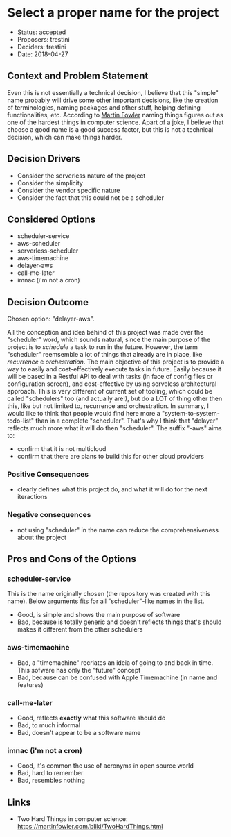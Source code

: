 # Select a proper name for the project

*   Status: accepted
*   Proposers: trestini
*   Deciders: trestini
*   Date: 2018-04-27

## Context and Problem Statement

Even this is not essentially a technical decision, I believe that this "simple"
name probably will drive some other important decisions, like the creation of
terminologies, naming packages and other stuff, helping defining
functionalities, etc. According to [Martin Fowler](https://martinfowler.com/bliki/TwoHardThings.html) 
naming things figures out as one of the hardest things in computer science. 
Apart of a joke, I believe that choose a good name is a good success factor, 
but this is not a technical decision, which can make things harder.

## Decision Drivers

*   Consider the serverless nature of the project
*   Consider the simplicity
*   Consider the vendor specific nature
*   Consider the fact that this could not be a scheduler

## Considered Options

*   scheduler-service
*   aws-scheduler
*   serverless-scheduler
*   aws-timemachine
*   delayer-aws
*   call-me-later
*   imnac (i'm not a cron)

## Decision Outcome

Chosen option: "delayer-aws".

All the conception and idea behind of this project was made over
the "scheduler" word, which sounds natural, since the main purpose of the project is to *schedule* a
task to run in the future. However, the term "scheduler" reemsemble a lot of things that already are
in place, like *recurrence* e *orchestration*. The main objective of this project is to provide a way
to easily and cost-effectively execute tasks in future. Easily because it will be based in a Restful 
API to deal with tasks (in face of config files or configuration screen), and cost-effective by using
serveless architectural approach. This is very different of current set of tooling, which could be
called "schedulers" too (and actually are!), but do a LOT of thing other then this, like but not
limited to, recurrence and orchestration.
In summary, I would like to think that people would find here more a "system-to-system-todo-list" 
than in a complete "scheduler". That's why I think that "delayer" reflects much more what it will do
then "scheduler".
The suffix "-aws" aims to:
-   confirm that it is not multicloud
-   confirm that there are plans to build this for other cloud providers

### Positive Consequences
*   clearly defines what this project do, and what it will do for the next iteractions

### Negative consequences
*   not using "scheduler" in the name can reduce the comprehensiveness about the project

## Pros and Cons of the Options

### scheduler-service

This is the name originally chosen (the repository was created with this name). Below arguments fits
for all "scheduler"-like names in the list.

*   Good, is simple and shows the main purpose of software
*   Bad, because is totally generic and doesn't reflects things that's should
makes it different from the other schedulers

### aws-timemachine

*   Bad, a "timemachine" recriates an ideia of going to and back in time. This sofware has only the
"future" concept
*   Bad, because can be confused with Apple Timemachine (in name and features)

### call-me-later

*   Good, reflects **exactly** what this software should do
*   Bad, to much informal
*   Bad, doesn't appear to be a software name

### imnac (i'm not a cron)

*   Good, it's common the use of acronyms in open source world
*   Bad, hard to remember
*   Bad, resembles nothing 

## Links

*   Two Hard Things in computer science: https://martinfowler.com/bliki/TwoHardThings.html
